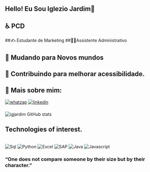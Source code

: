 ## Hello! Eu Sou Iglezio Jardim👋
## ♿ PCD
##✍️ Estudante de Marketing
##🧑‍💼Assistente Administrativo
## 🚀 Mudando para Novos mundos
## 🌱 Contribuindo para melhorar  acessibilidade.
## 🔗 Mais sobre mim:<br/>
[![whatzap](https://img.shields.io/badge/WhatsApp-25D366?style=for-the-badge&logo=whatsapp&logoColor=white)](https://wa.me//5511970198290)
[![linkedin](https://img.shields.io/badge/LinkedIn-0077B5?style=for-the-badge&logo=linkedin&logoColor=white)](https://www.linkedin.com/in/iglezio-jardim/)

###
![igjardim GitHub stats](https://github-readme-stats.vercel.app/api?username=igjardim&show_icons=true&theme=highcontrast)

## Technologies of interest.
<div style="display: inline_block"><br/>
   <img align="center" alt="Sql" src="https://img.shields.io/badge/Microsoft_SQL_Server-CC2927?style=for-the-badge&logo=microsoft-sql-server&logoColor=white" />
   <img align="center" alt="Python" src="https://img.shields.io/badge/Python-14354C?style=for-the-badge&logo=python&logoColor=white" />
   <img align="center" alt="Excel" src="https://img.shields.io/badge/Microsoft_Excel-217346?style=for-the-badge&logo=microsoft-excel&logoColor=white"/>
   <img align="center" alt="SAP" src="https://img.shields.io/badge/SAP-0FAAFF?style=for-the-badge&logo=sap&logoColor=white"/>
   <img align="center" alt="Java" src="https://img.shields.io/badge/Java-ED8B00?style=for-the-badge&logo=openjdk&logoColor=white" />
   <img align="center" alt="Javascript" src="https://img.shields.io/badge/JavaScript-323330?style=for-the-badge&logo=javascript&logoColor=F7DF1E" /> 

   ### “One does not compare someone by their size but by their character.”
   
</div>



